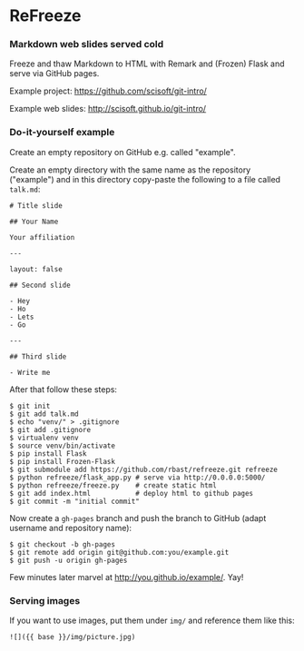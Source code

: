 
# ReFreeze

### Markdown web slides served cold

Freeze and thaw Markdown to HTML with Remark and (Frozen) Flask
and serve via GitHub pages.

Example project: https://github.com/scisoft/git-intro/

Example web slides: http://scisoft.github.io/git-intro/

### Do-it-yourself example

Create an empty repository on GitHub e.g. called "example".

Create an empty directory with the same name as the repository
("example") and in this directory copy-paste the following
to a file called `talk.md`:

```
# Title slide

## Your Name

Your affiliation

---

layout: false

## Second slide

- Hey
- Ho
- Lets
- Go

---

## Third slide

- Write me
```

After that follow these steps:

```shell
$ git init
$ git add talk.md
$ echo "venv/" > .gitignore
$ git add .gitignore
$ virtualenv venv
$ source venv/bin/activate
$ pip install Flask
$ pip install Frozen-Flask
$ git submodule add https://github.com/rbast/refreeze.git refreeze
$ python refreeze/flask_app.py # serve via http://0.0.0.0:5000/
$ python refreeze/freeze.py    # create static html
$ git add index.html           # deploy html to github pages
$ git commit -m "initial commit"
```

Now create a `gh-pages` branch and push the branch to GitHub
(adapt username and repository name):

```shell
$ git checkout -b gh-pages
$ git remote add origin git@github.com:you/example.git
$ git push -u origin gh-pages
```

Few minutes later marvel at http://you.github.io/example/. Yay!

### Serving images

If you want to use images,
put them under `img/` and reference them like this:

```
![]({{ base }}/img/picture.jpg)
```
